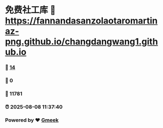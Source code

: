 # 免费社工库 :link: https://fannandasanzolaotaromartinaz-png.github.io/changdangwang1.github.io 
### :page_facing_up: [14](https://fannandasanzolaotaromartinaz-png.github.io/changdangwang1.github.io/tag.html) 
### :speech_balloon: 0 
### :hibiscus: 11781 
### :alarm_clock: 2025-08-08 11:37:40 
### Powered by :heart: [Gmeek](https://github.com/Meekdai/Gmeek)
